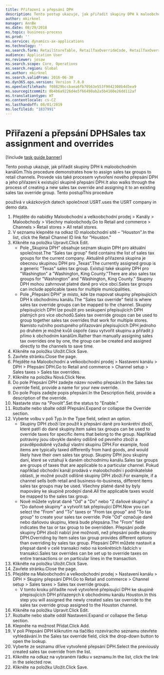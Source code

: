 ```yaml
---
title: Přiřazení a přepsání DPH
description: Tento postup ukazuje, jak přiřadit skupiny DPH k maloobchodním kanálům.
author: mkirknel
manager: AnnBe
ms.date: 08/29/2018
ms.topic: business-process
ms.prod: ''
ms.service: dynamics-ax-applications
ms.technology: ''
ms.search.form: RetailStoreTable, RetailTaxOverrideCode, RetailTaxOverrideGroup
audience: Application User
ms.reviewer: josaw
ms.search.scope: Core, Operations
ms.search.region: Global
ms.author: mkirknel
ms.search.validFrom: 2016-06-30
ms.dyn365.ops.version: Version 7.0.0
ms.openlocfilehash: f08829bccbaea6fb70563e553f9042300b4d5ea9
ms.sourcegitcommit: 8b4b6a9226d4e5f66498ab2a5b4160e26dd112af
ms.translationtype: HT
ms.contentlocale: cs-CZ
ms.lasthandoff: 08/01/2019
ms.locfileid: "1837991"
---
```

# <a name="sales-tax-assignment-and-overrides"></a><span data-ttu-id="fb977-103">Přiřazení a přepsání DPH</span><span class="sxs-lookup"><span data-stu-id="fb977-103">Sales tax assignment and overrides</span></span>

[!include [task guide banner](../../includes/task-guide-banner.md)]

<span data-ttu-id="fb977-104">Tento postup ukazuje, jak přiřadit skupiny DPH k maloobchodním kanálům.</span><span class="sxs-lookup"><span data-stu-id="fb977-104">This procedure demonstrates how to assign sales tax groups to retail channels.</span></span> <span data-ttu-id="fb977-105">Provede vás také procesem vytvoření nového přepsání DPH a jeho přiřazení k existující skupině přepsání DPH.</span><span class="sxs-lookup"><span data-stu-id="fb977-105">It also walks through the process of creating a new sales tax override and assigning it to an existing sales tax override group.</span></span> <span data-ttu-id="fb977-106">Tento postup</span><span class="sxs-lookup"><span data-stu-id="fb977-106">This procedure</span></span>

<span data-ttu-id="fb977-107">používá v ukázkových datech společnost USRT.</span><span class="sxs-lookup"><span data-stu-id="fb977-107">uses the USRT company in demo data.</span></span>

1. <span data-ttu-id="fb977-108">Přejděte do nabídky Maloobchodní a velkoobchodní prodej > Kanály > Maloobchody > Všechny maloobchody.</span><span class="sxs-lookup"><span data-stu-id="fb977-108">Go to Retail and commerce > Channels > Retail stores > All retail stores.</span></span>
2. <span data-ttu-id="fb977-109">V seznamu klepněte na odkaz ID maloobchodní sítě – "Houston".</span><span class="sxs-lookup"><span data-stu-id="fb977-109">In the list, click the Retail Channel ID link for "Houston."</span></span>
3. <span data-ttu-id="fb977-110">Klikněte na položku Upravit.</span><span class="sxs-lookup"><span data-stu-id="fb977-110">Click Edit.</span></span>
    * <span data-ttu-id="fb977-111">Pole „Skupina DPH“ obsahuje seznam skupin DPH pro aktuální společnost.</span><span class="sxs-lookup"><span data-stu-id="fb977-111">The "Sales tax group" field contains the list of sales tax groups for the current company.</span></span> <span data-ttu-id="fb977-112">Aktuálně přiřazená skupina je obecnou skupinou DPH pro „Texas“.</span><span class="sxs-lookup"><span data-stu-id="fb977-112">The currently assigned group is a generic "Texas" sales tax group.</span></span> <span data-ttu-id="fb977-113">Existují také skupiny DPH pro "Washington" a "Washington, King County."</span><span class="sxs-lookup"><span data-stu-id="fb977-113">There are also sales tax groups for "Washington" and "Washington, King County."</span></span> <span data-ttu-id="fb977-114">Skupiny DPH mohou zahrnovat platné daně pro více obcí.</span><span class="sxs-lookup"><span data-stu-id="fb977-114">Sales tax groups can include applicable taxes for multiple municipalities.</span></span>  
    * <span data-ttu-id="fb977-115">Pole „Přepsání DPH“ je místo, kde lze mapovat skupiny přepisujících DPH k obchodnímu kanálu.</span><span class="sxs-lookup"><span data-stu-id="fb977-115">The "Sales tax override" field is where sales tax override groups can be mapped to the channel.</span></span> <span data-ttu-id="fb977-116">Skupiny přepisujících DPH lze použít pro seskupení přepisujících DPH platných pro více obchodů.</span><span class="sxs-lookup"><span data-stu-id="fb977-116">Sales tax override groups can be used to group together sales tax overrides that work for multiple stores.</span></span> <span data-ttu-id="fb977-117">Namísto ručního postupného přiřazování přepisujících DPH jednoho po druhém je možné kvůli úspoře času vytvořit skupinu a přiřadit ji přímo k obchodním kanálům.</span><span class="sxs-lookup"><span data-stu-id="fb977-117">Rather than manually assigning sales tax overrides one by one, the group can be created and assigned directly to the channels to save time.</span></span>  
4. <span data-ttu-id="fb977-118">Klikněte na položku Uložit.</span><span class="sxs-lookup"><span data-stu-id="fb977-118">Click Save.</span></span>
5. <span data-ttu-id="fb977-119">Zavřete stránku.</span><span class="sxs-lookup"><span data-stu-id="fb977-119">Close the page.</span></span>
6. <span data-ttu-id="fb977-120">Přejděte na Maloobchodní a velkoobchodní prodej > Nastavení kanálu > DPH > Přepsání DPH.</span><span class="sxs-lookup"><span data-stu-id="fb977-120">Go to Retail and commerce > Channel setup > Sales taxes > Sales tax overrides.</span></span>
7. <span data-ttu-id="fb977-121">Klikněte na položku Nová.</span><span class="sxs-lookup"><span data-stu-id="fb977-121">Click New.</span></span>
8. <span data-ttu-id="fb977-122">Do pole Přepsání DPH zadejte název nového přepsání.</span><span class="sxs-lookup"><span data-stu-id="fb977-122">In the Sales tax override field, provide a name for your new override.</span></span>
9. <span data-ttu-id="fb977-123">Do pole Popis zadejte popis přepsání.</span><span class="sxs-lookup"><span data-stu-id="fb977-123">In the Description field, provide a description of the override.</span></span>
10. <span data-ttu-id="fb977-124">Nastavte stav na "Povolit".</span><span class="sxs-lookup"><span data-stu-id="fb977-124">Set the status to "Enable."</span></span>
11. <span data-ttu-id="fb977-125">Rozbalte nebo sbalte oddíl Přepsání.</span><span class="sxs-lookup"><span data-stu-id="fb977-125">Expand or collapse the Override section.</span></span>
12. <span data-ttu-id="fb977-126">Vyberte volbu v poli Typ.</span><span class="sxs-lookup"><span data-stu-id="fb977-126">In the Type field, select an option.</span></span>
    * <span data-ttu-id="fb977-127">Skupiny DPH zboží lze použít k přepsání daně pro konkrétní zboží, které patří do dané skupiny.</span><span class="sxs-lookup"><span data-stu-id="fb977-127">Item sales tax groups can be used to override taxes for specific items that belong to the group.</span></span> <span data-ttu-id="fb977-128">Například potraviny jsou obvykle daněny odlišně od pevného zboží a pravděpodobně vyžadují vlastní skupinu DPH.</span><span class="sxs-lookup"><span data-stu-id="fb977-128">For example, food items are typically taxed differently from hard goods, and would likely have their own sales tax group.</span></span>     <span data-ttu-id="fb977-129">Skupiny DPH jsou skupiny daní, které se vztahují k daném obchodnímu kanálu.</span><span class="sxs-lookup"><span data-stu-id="fb977-129">Sales tax groups are groups of taxes that are applicable to a particular channel.</span></span> <span data-ttu-id="fb977-130">Pokud například obchodní kanál prodává v maloobchodní i podnikatelské oblasti, je možné použít odlišné skupiny DPH zboží.</span><span class="sxs-lookup"><span data-stu-id="fb977-130">For example, if a channel sells both retail and business-to-business, different items sales tax groups may be used.</span></span> <span data-ttu-id="fb977-131">Všechny platné daně by byly mapovány ke skupině prodejní daně.</span><span class="sxs-lookup"><span data-stu-id="fb977-131">All the applicable taxes would be mapped to the sales tax group.</span></span>  
    * <span data-ttu-id="fb977-132">Nově můžete vybrat daně "Od" a "Do" nebo "Z daňové skupiny" a "Do daňové skupiny" a vytvořit tak přepisující DPH.</span><span class="sxs-lookup"><span data-stu-id="fb977-132">Now you can select the "From" and "To" taxes or "From tax group" and "To tax group" to create your sales tax override.</span></span>    <span data-ttu-id="fb977-133">Pole "Od" označuje daně nebo daňovou skupinu, která bude přepsána.</span><span class="sxs-lookup"><span data-stu-id="fb977-133">The "From" field indicates the tax or tax group to be overridden.</span></span> <span data-ttu-id="fb977-134">Přepsání podle skupiny DPH zboží nabízí jiné možnosti, než přepsání podle skupiny DPH.</span><span class="sxs-lookup"><span data-stu-id="fb977-134">Overriding by Item sales tax group provides different options than overriding by sales tax group.</span></span>    <span data-ttu-id="fb977-135">Přepsání DPH můžete nastavit a přepsat daně v celé transakci nebo na konkrétních řádcích v transakci.</span><span class="sxs-lookup"><span data-stu-id="fb977-135">Sales tax overrides can be set up to override taxes on entire transactions or on particular lines in the transaction.</span></span>  
13. <span data-ttu-id="fb977-136">Klikněte na položku Uložit.</span><span class="sxs-lookup"><span data-stu-id="fb977-136">Click Save.</span></span>
14. <span data-ttu-id="fb977-137">Zavřete stránku.</span><span class="sxs-lookup"><span data-stu-id="fb977-137">Close the page.</span></span>
15. <span data-ttu-id="fb977-138">Přejděte na Maloobchodní a velkoobchodní prodej > Nastavení kanálu > DPH > Skupiny přepsání DPH.</span><span class="sxs-lookup"><span data-stu-id="fb977-138">Go to Retail and commerce > Channel setup > Sales taxes > Sales tax override groups.</span></span>
    * <span data-ttu-id="fb977-139">V tomto kroku přiřadíte nově vytvořené přepisující DPH ke skupině přepisujících DPH přiřazených k obchodnímu kanálu Houston.</span><span class="sxs-lookup"><span data-stu-id="fb977-139">In this step you will assigned the newly created sales tax override to the sales tax override group assigned to the Houston channel.</span></span>  
16. <span data-ttu-id="fb977-140">Klikněte na položku Upravit.</span><span class="sxs-lookup"><span data-stu-id="fb977-140">Click Edit.</span></span>
17. <span data-ttu-id="fb977-141">Rozbalte nebo sbalte oddíl Nastavení.</span><span class="sxs-lookup"><span data-stu-id="fb977-141">Expand or collapse the Setup section.</span></span>
18. <span data-ttu-id="fb977-142">Klepněte na možnost Přidat.</span><span class="sxs-lookup"><span data-stu-id="fb977-142">Click Add.</span></span>
19. <span data-ttu-id="fb977-143">V poli Přepsání DPH kliknutím na tlačítko rozevíracího seznamu otevřete vyhledávání.</span><span class="sxs-lookup"><span data-stu-id="fb977-143">In the Sales tax override field, click the drop-down button to open the lookup.</span></span>
20. <span data-ttu-id="fb977-144">Vyberte ze seznamu dříve vytvořené přepsání DPH.</span><span class="sxs-lookup"><span data-stu-id="fb977-144">Select the previously created sales tax override from the list.</span></span>
21. <span data-ttu-id="fb977-145">Klikněte na odkaz na vybraném řádku v seznamu.</span><span class="sxs-lookup"><span data-stu-id="fb977-145">In the list, click the link in the selected row.</span></span>
22. <span data-ttu-id="fb977-146">Klikněte na položku Uložit.</span><span class="sxs-lookup"><span data-stu-id="fb977-146">Click Save.</span></span>

